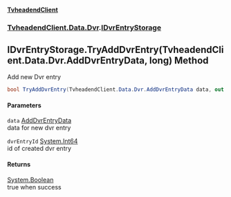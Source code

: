 #### [TvheadendClient](./index.md 'index')
### [TvheadendClient.Data.Dvr](./TvheadendClient-Data-Dvr.md 'TvheadendClient.Data.Dvr').[IDvrEntryStorage](./TvheadendClient-Data-Dvr-IDvrEntryStorage.md 'TvheadendClient.Data.Dvr.IDvrEntryStorage')
## IDvrEntryStorage.TryAddDvrEntry(TvheadendClient.Data.Dvr.AddDvrEntryData, long) Method
Add new Dvr entry  
```csharp
bool TryAddDvrEntry(TvheadendClient.Data.Dvr.AddDvrEntryData data, out long dvrEntryId);
```
#### Parameters
<a name='TvheadendClient-Data-Dvr-IDvrEntryStorage-TryAddDvrEntry(TvheadendClient-Data-Dvr-AddDvrEntryData_long)-data'></a>
`data` [AddDvrEntryData](./TvheadendClient-Data-Dvr-AddDvrEntryData.md 'TvheadendClient.Data.Dvr.AddDvrEntryData')  
data for new dvr entry  
  
<a name='TvheadendClient-Data-Dvr-IDvrEntryStorage-TryAddDvrEntry(TvheadendClient-Data-Dvr-AddDvrEntryData_long)-dvrEntryId'></a>
`dvrEntryId` [System.Int64](https://docs.microsoft.com/en-us/dotnet/api/System.Int64 'System.Int64')  
id of created dvr entry  
  
#### Returns
[System.Boolean](https://docs.microsoft.com/en-us/dotnet/api/System.Boolean 'System.Boolean')  
true when success  
